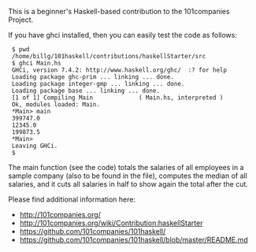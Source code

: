 This is a beginner's Haskell-based contribution to the 101companies Project.

If you have ghci installed, then you can easily test the code as follows:

     $ pwd
     /home/billg/101haskell/contributions/haskellStarter/src
     $ ghci Main.hs 
     GHCi, version 7.4.2: http://www.haskell.org/ghc/  :? for help
     Loading package ghc-prim ... linking ... done.
     Loading package integer-gmp ... linking ... done.
     Loading package base ... linking ... done.
     [1 of 1] Compiling Main             ( Main.hs, interpreted )
     Ok, modules loaded: Main.
     *Main> main
     399747.0
     12345.0
     199873.5
     *Main> 
     Leaving GHCi.
     $ 

The main function (see the code) totals the salaries of all employees in a sample company (also to be found in the file), computes the median of all salaries, and it cuts all salaries in half to show again the total after the cut.

Please find additional information here:
* http://101companies.org/
* http://101companies.org/wiki/Contribution:haskellStarter
* https://github.com/101companies/101haskell/
* https://github.com/101companies/101haskell/blob/master/README.md 

